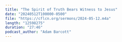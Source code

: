 ```yaml
---
title: "The Spirit of Truth Bears Witness to Jesus"
date: "20240512T100000-0500"
file: "https://cflcn.org/sermons/2024-05-12.m4a"
length: "12598275"
duration: "27:46"
podcast_author: "Adam Barcott"
---
```

